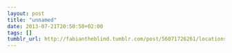 ```yaml
---
layout: post
title: "unnamed"
date: 2013-07-21T20:50:50+02:00
tags: []
tumblr_url: http://fabiantheblind.tumblr.com/post/56071726261/locations-jsx-v0-3-new-feature-automagically
---
```

